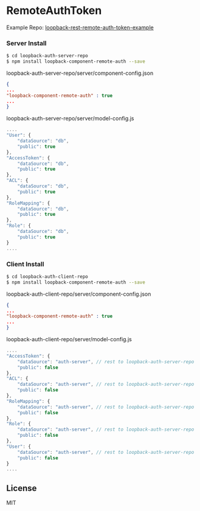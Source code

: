 # RemoteAuthToken

Example Repo: [loopback-rest-remote-auth-token-example](https://github.com/mediaburg/loopback-rest-remote-auth-token-example)

### Server Install
```sh
$ cd loopback-auth-server-repo
$ npm install loopback-component-remote-auth --save
```

loopback-auth-server-repo/server/component-config.json
```json
{
...
"loopback-component-remote-auth" : true
...
}
```

loopback-auth-server-repo/server/model-config.js
```js
....
"User": {
    "dataSource": "db",
    "public": true
},
"AccessToken": {
    "dataSource": "db",
    "public": true
},
"ACL": {
    "dataSource": "db",
    "public": true
},
"RoleMapping": {
    "dataSource": "db",
    "public": true
},
"Role": {
    "dataSource": "db",
    "public": true
}
....
```


### Client Install

```sh
$ cd loopback-auth-client-repo
$ npm install loopback-component-remote-auth --save
```

loopback-auth-client-repo/server/component-config.json
```json
{
...
"loopback-component-remote-auth" : true
...
}
```

loopback-auth-client-repo/server/model-config.js
```js
....
"AccessToken": {
    "dataSource": "auth-server", // rest to loopback-auth-server-repo
    "public": false
},
"ACL": {
    "dataSource": "auth-server", // rest to loopback-auth-server-repo
    "public": false
},
"RoleMapping": {
    "dataSource": "auth-server", // rest to loopback-auth-server-repo
    "public": false
},
"Role": {
    "dataSource": "auth-server", // rest to loopback-auth-server-repo
    "public": false
},
"User": {
    "dataSource": "auth-server", // rest to loopback-auth-server-repo
    "public": false
}
....
```


License
----

MIT
